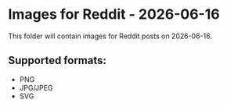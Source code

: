 # Images for Reddit - 2026-06-16

This folder will contain images for Reddit posts on 2026-06-16.

## Supported formats:
- PNG
- JPG/JPEG
- SVG
